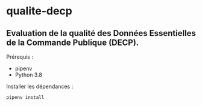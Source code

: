 # qualite-decp
## Evaluation de la qualité des Données Essentielles de la Commande Publique (DECP). 

Prérequis :
* pipenv
* Python 3.8

Installer les dépendances  :
```shell
pipenv install
```